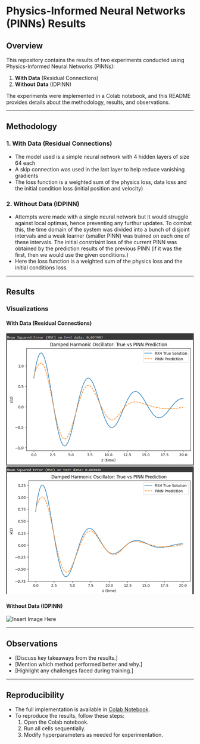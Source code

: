 # Physics-Informed Neural Networks (PINNs) Results  

## Overview  
This repository contains the results of two experiments conducted using Physics-Informed Neural Networks (PINNs):  
1. **With Data** (Residual Connections)  
2. **Without Data** (IDPINN)  

The experiments were implemented in a Colab notebook, and this README provides details about the methodology, results, and observations.

---

## Methodology  
### 1. With Data (Residual Connections)  
- The model used is a simple neural network with 4 hidden layers of size 64 each
- A skip connection was used in the last layer to help reduce vanishing gradients
- The loss function is a weighted sum of the physics loss, data loss and the initial condition loss (initial position and velocity)

### 2. Without Data (IDPINN)  
- Attempts were made with a single neural network but it would struggle against local optimas, hence preventing any furthur updates. To combat this, the time domain of the system was divided into a bunch of disjoint intervals and a weak learner (smaller PINN) was trained on each one of these intervals. The initial constriaint loss of the current PINN was obtained by the prediction results of the previous PINN (if it was the first, then we would use the given conditions.)
- Here the loss function is a weighted sum of the physics loss and the initial conditions loss.
---

## Results  
### Visualizations  
#### With Data (Residual Connections)  
![Insert Image Here](WithData/e=0.1)
![Insert Image Here](WithData/e=0.2)

#### Without Data (IDPINN)  
![Insert Image Here](path/to/your/image)  

---

## Observations  
- [Discuss key takeaways from the results.]  
- [Mention which method performed better and why.]  
- [Highlight any challenges faced during training.]  

---

## Reproducibility  
- The full implementation is available in [Colab Notebook](link_to_your_notebook).  
- To reproduce the results, follow these steps:  
  1. Open the Colab notebook.  
  2. Run all cells sequentially.  
  3. Modify hyperparameters as needed for experimentation.  
